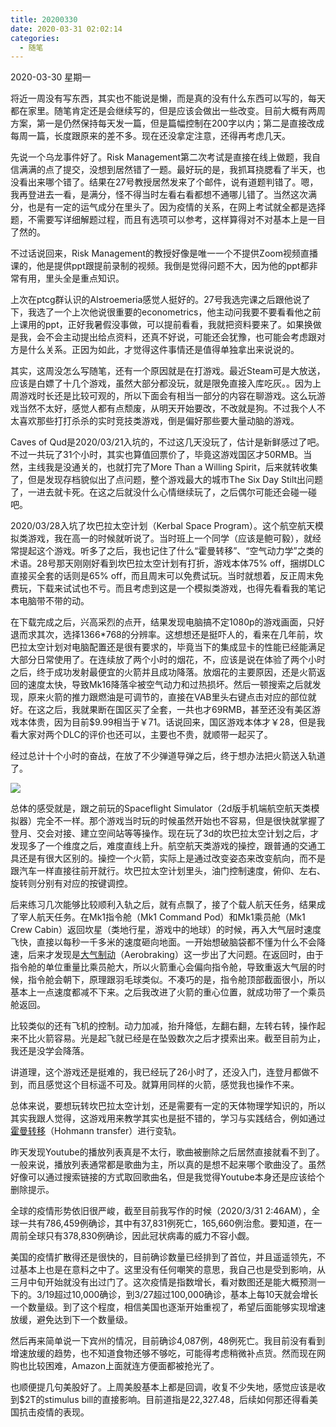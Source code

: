 ```yaml
---
title: 20200330
date: 2020-03-31 02:02:14
categories:
  - 随笔
---
```

2020-03-30 星期一

将近一周没有写东西，其实也不能说是懒，而是真的没有什么东西可以写的，每天都在家里。随笔肯定还是会继续写的，但是应该会做出一些改变。目前大概有两周方案，第一是仍然保持每天发一篇，但是篇幅控制在200字以内；第二是直接改成每周一篇，长度跟原来的差不多。现在还没拿定注意，还得再考虑几天。

先说一个乌龙事件好了。Risk Management第二次考试是直接在线上做题，我自信满满的点了提交，没想到居然错了一题。最好玩的是，我抓耳挠腮看了半天，也没看出来哪个错了。结果在27号教授居然发来了个邮件，说有道题判错了。嗯，我再登进去一看，是满分，怪不得当时左看右看都想不通哪儿错了。当然这次满分，也是有一定的运气成分在里头了。因为疫情的关系，在网上考试就全都是选择题，不需要写详细解题过程，而且有选项可以参考，这样算得对不对基本上是一目了然的。

不过话说回来，Risk Management的教授好像是唯一一个不提供Zoom视频直播课的，他是提供ppt跟提前录制的视频。我倒是觉得问题不大，因为他的ppt都非常有用，里头全是重点知识。

上次在ptcg群认识的Alstroemeria感觉人挺好的。27号我选完课之后跟他说了下，我选了一个上次他说很重要的econometrics，他主动问我要不要看看他之前上课用的ppt，正好我暑假没事做，可以提前看看，我就把资料要来了。如果换做是我，会不会主动提出给点资料，还真不好说，可能还会犹豫，也可能会考虑跟对方是什么关系。正因为如此，才觉得这件事情还是值得单独拿出来说说的。

其实，这周没怎么写随笔，还有一个原因就是在打游戏。最近Steam可是大放送，应该是白嫖了十几个游戏，虽然大部分都没玩，就是限免直接入库吃灰。。因为上周游戏时长还是比较可观的，所以下面会有相当一部分的内容在聊游戏。这么玩游戏当然不太好，感觉人都有点颓废，从明天开始要改，不改就是狗。不过我个人不太喜欢那些打打杀杀的实时竞技类游戏，倒是偏好那些要大量动脑的游戏。

Caves of Qud是2020/03/21入坑的，不过这几天没玩了，估计是新鲜感过了吧。不过一共玩了31个小时，其实也算值回票价了，毕竟这游戏国区才50RMB。当然，主线我是没通关的，也就打完了More Than a Willing Spirit，后来就转收集了，但是发现存档貌似出了点问题，整个游戏最大的城市The Six Day Stilt出问题了，一进去就卡死。在这之后就没什么心情继续玩了，之后偶尔可能还会碰一碰吧。

2020/03/28入坑了坎巴拉太空计划（Kerbal Space Program）。这个航空航天模拟类游戏，我在高一的时候就听说了。当时班上一个同学（应该是鲍可毅），就经常提起这个游戏。听多了之后，我也记住了什么“霍曼转移”、“空气动力学”之类的术语。28号那天刚刚好看到坎巴拉太空计划有打折，游戏本体75% off，捆绑DLC直接买全套的话则是65% off，而且周末可以免费试玩。当时就想着，反正周末免费玩，下载来试试也不亏。而且考虑到这是一个模拟类游戏，也得先看看我的笔记本电脑带不带的动。

在下载完成之后，兴高采烈的点开，结果发现电脑搞不定1080p的游戏画面，只好退而求其次，选择1366*768的分辨率。这想想还是挺吓人的，看来在几年前，坎巴拉太空计划对电脑配置还是很有要求的，毕竟当下的集成显卡的性能已经能满足大部分日常使用了。在连续放了两个小时的烟花，不，应该是说在体验了两个小时之后，终于成功发射最便宜的火箭并且成功降落。放烟花的主要原因，还是火箭返回的速度太快，导致Mk16降落伞被空气动力和过热损坏。然后一顿搜索之后就发现，原来火箭的推力跟燃油是可调节的，直接在VAB里头右键点击对应的部位就好。在这之后，我就果断在国区买了全套，一共也才69RMB，甚至还没有美区游戏本体贵，因为目前$9.99相当于￥71。话说回来，国区游戏本体才￥28，但是我看大家对两个DLC的评价也还可以，主要也不贵，就顺带一起买了。

经过总计十个小时的奋战，在放了不少弹道导弹之后，终于想办法把火箭送入轨道了。

![](https://raw.githubusercontent.com/oscarcx123/hexo_resource/master/img/KSP_first_orbit.jpg)

总体的感受就是，跟之前玩的Spaceflight Simulator（2d版手机端航空航天类模拟器）完全不一样。那个游戏当时玩的时候虽然开始也不容易，但是很快就掌握了登月、交会对接、建立空间站等等操作。现在玩了3d的坎巴拉太空计划之后，才发现多了一个维度之后，难度直线上升。航空航天类游戏的操控，跟普通的交通工具还是有很大区别的。操控一个火箭，实际上是通过改变姿态来改变航向，而不是跟汽车一样直接往前开就行。坎巴拉太空计划里头，油门控制速度，俯仰、左右、旋转则分别有对应的按键调控。

后来练习几次能够比较顺利入轨之后，就有点飘了，接了个载人航天任务，结果成了宰人航天任务。在Mk1指令舱（Mk1 Command Pod）和Mk1乘员舱（Mk1 Crew Cabin）返回坎星（类地行星，游戏中的地球）的时候，再入大气层时速度飞快，直接以每秒一千多米的速度砸向地面。一开始想破脑袋都不懂为什么不会降速，后来才发现是[大气制动](https://zh.wikipedia.org/wiki/%E5%A4%A7%E6%B0%A3%E5%88%B6%E5%8B%95)（Aerobraking）这一步出了大问题。在返回时，由于指令舱的单位重量比乘员舱大，所以火箭重心会偏向指令舱，导致重返大气层的时候，指令舱会朝下，原理跟羽毛球类似。不凑巧的是，指令舱顶部截面很小，所以基本上一点速度都减不下来。之后我改进了火箭的重心位置，就成功带了一个乘员舱返回。

比较类似的还有飞机的控制。动力加减，抬升降低，左翻右翻，左转右转，操作起来不比火箭容易。光是起飞就已经是在坠毁数次之后才摸索出来。截至目前为止，我还是没学会降落。

讲道理，这个游戏还是挺难的，我已经玩了26小时了，还没入门，连登月都做不到，而且感觉这个目标遥不可及。就算用同样的火箭，感觉我也操作不来。

总体来说，要想玩转坎巴拉太空计划，还是需要有一定的天体物理学知识的，所以其实我跟人觉得，这游戏用来教学其实也是挺不错的，学习与实践结合，例如通过[霍曼转移](https://zh.wikipedia.org/wiki/%E9%9C%8D%E6%9B%BC%E8%BD%89%E7%A7%BB%E8%BB%8C%E9%81%93)（Hohmann transfer）进行变轨。

昨天发现Youtube的播放列表真是不太行，歌曲被删除之后居然直接就看不到了。一般来说，播放列表通常都是歌曲为主，所以真的是想不起来哪个歌曲没了。虽然好像可以通过搜索链接的方式取回歌曲名，但是我觉得Youtube本身还是应该给个删除提示。

全球的疫情形势依旧很严峻，截至目前我写作的时候（2020/3/31 2:46AM），全球一共有786,459例确诊，其中有37,831例死亡，165,660例治愈。要知道，在一周前全球只有378,830例确诊，因此冠状病毒的威力不容小觑。

美国的疫情扩散得还是很快的，目前确诊数量已经排到了首位，并且遥遥领先，不过基本上也是在意料之中了。这里没有任何嘲笑的意思，我自己也是受到影响，从三月中旬开始就没有出过门了。这次疫情是指数增长，看对数图还是能大概预测一下的。3/19超过10,000确诊，到3/27超过100,000确诊，基本上每10天就会增长一个数量级。到了这个程度，相信美国也逐渐开始重视了，希望后面能够实现增速放缓，避免达到下一个数量级。

然后再来简单说一下宾州的情况，目前确诊4,087例，48例死亡。我目前没有看到增速放缓的趋势，也不知道食物还够不够吃，可能得考虑稍微补点货。然而现在网购也比较困难，Amazon上面就连方便面都被抢光了。

也顺便提几句美股好了。上周美股基本上都是回调，收复不少失地，感觉应该是收到$2T的stimulus bill的直接影响。目前道指是22,327.48，后续如何那还得看美国抗击疫情的表现。